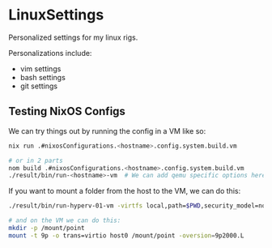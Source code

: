 # LinuxSettings

Personalized settings for my linux rigs.

Personalizations include:

- vim settings
- bash settings
- git settings

## Testing NixOS Configs
We can try things out by running the config in a VM like so:

```bash
nix run .#nixosConfigurations.<hostname>.config.system.build.vm

# or in 2 parts
nom build .#nixosConfigurations.<hostname>.config.system.build.vm
./result/bin/run-<hostname>-vm  # We can add qemu specific options here
```

If you want to mount a folder from the host to the VM, we can do this:
```bash
./result/bin/run-hyperv-01-vm -virtfs local,path=$PWD,security_model=none,mount_tag=host0

# and on the VM we can do this:
mkdir -p /mount/point
mount -t 9p -o trans=virtio host0 /mount/point -oversion=9p2000.L
```